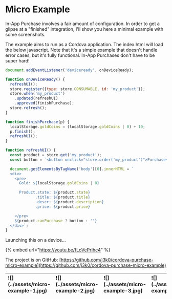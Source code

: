# Micro Example

In-App Purchase involves a fair amount of configuration. In order to get a glipse at a "finished" integration, I'll show you here a minimal example with some screenshots.

The example aims to run as a Cordova application. The index.html will load the below javascript. Note that it's a simple example that doesn't handle error cases, but it's fully functional. In-App Purchases don't have to be super hard!

```javascript
document.addEventListener('deviceready', onDeviceReady);

function onDeviceReady() {
  refreshUI();
  store.register({type: store.CONSUMABLE, id: 'my_product'});
  store.when('my_product')
    .updated(refreshUI)
    .approved(finishPurchase);
  store.refresh();
}

function finishPurchase(p) {
  localStorage.goldCoins = (localStorage.goldCoins | 0) + 10;
  p.finish();
  refreshUI();
}

function refreshUI() {
  const product = store.get('my_product');
  const button = `<button onclick="store.order('my_product')">Purchase</button>`;

  document.getElementsByTagName('body')[0].innerHTML = `
  <div>
    <pre>
      Gold: ${localStorage.goldCoins | 0}

      Product.state: ${product.state}
             .title: ${product.title}
             .descr: ${product.description}
             .price: ${product.price}

    </pre>
    ${product.canPurchase ? button : ''}
  </div>`;
}
```

Launching this on a device...

{% embed url="https://youtu.be/fLoVePrIhc4" %}

The project is on GitHub: [https://github.com/j3k0/cordova-purchase-micro-example](https://github.com/j3k0/cordova-purchase-micro-example)

| !\[\]\(../assets/micro-example-1.jpg\) | !\[\]\(../assets/micro-example-2.jpg\) | !\[\]\(../assets/micro-example-3.jpg\) | !\[\]\(../assets/micro-example-4.jpg\) |
| :--- | :--- | :--- | :--- |


